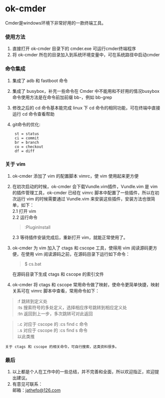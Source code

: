 # ok-cmder  
Cmder是windows环境下非常好用的一款终端工具。  
  
### 使用方法
1. 直接打开 ok-cmder 目录下的 cmder.exe 可运行cmder终端程序  
2. 将 ok-cmder 所在的目录加入到系统环境变量中，可在系统路径中启动cmder  
  
### 命令集成
1. 集成了 adb 和 fastboot 命令  
2. 集成了 busybox，补充一些命令在 Cmder 中不能用和不好用的情况busybox 命令使用方法是在命令前加前缀 bb-，例如 bb-grep  
3. 修改之后的 cd 命令基本能完成 linux 下 cd 命令的相同功能，可在终端中直接运行 cd 命令查看帮助  
4. git命令的优化:  

        st = status  
        ci = commit  
        br = branch  
        co = checkout  
        df = diff  
        
### 关于 vim
1. ok-cmder 添加了 vim 的配置脚本 vimrc，使 vim 使用起来更方便  
2. 在初次启动的时候，ok-cmder 会下载Vundle.vim插件，Vundle.vim 是 vim 的插件管理工具，ok-cmder 已经在 vimrc 脚本中配置了一些插件，所以在初次运行 vim 的时候需要通过 Vundle.vim 来安装这些插件，安装方法也很简单，如下：  
    2.1 打开 vim  
    2.2 运行命令

    > :PluginInstall

    2.3 等待插件安装完成后，重新打开 vim，就能正常使用了。  
3. ok-cmder 为 vim 加入了 ctags 和 cscope 工具，使得用 vim 阅读源码更方便，在使用 vim 阅读源码之前，在源码目录下运行如下命令：

    > $ cs.bat
  
    在源码目录下生成 ctags 和 cscope 的索引文件  
4. ok-cmder 将 ctags 和 cscope 常用命令做了映射，使命令更简单快捷，映射关系可在 vimrc 脚本中查看，常用命令如下：

> :f       跳转到定义处  
> :ts      搜索符号的多处定义，选择相应序号跳转到相应定义处  
> :tn      返回到上一步，多次跳转可对此返回
  
> :.c      对应于 cscope 的 :cs find c 命令  
> :.s      对应于 cscope 的 :cs find s 命令  
> 以此类推
  
    关于 ctags 和 cscope 的相关命令，可自行搜索，这类资料很多。  
  
### 最后
1. 以上都是个人在工作中的一些总结，并不完善和全面，所以欢迎指正，欢迎提出建议。  
2. 有意见可联系：  
    邮箱：jathefo@126.com